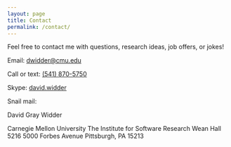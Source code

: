 ```yaml
---
layout: page
title: Contact
permalink: /contact/
---
```


Feel free to contact me with questions, research ideas, job offers, or jokes!

Email: [dwidder@cmu.edu](mailto:dwidder@cmu.edu)

Call or text: [(541) 870-5750](tel:541-870-5750)

Skype: <a href="skype:david.widder?add">david.widder</a>

Snail mail:

David Gray Widder

Carnegie Mellon University
The Institute for Software Research
Wean Hall 5216
5000 Forbes Avenue
Pittsburgh, PA 15213

